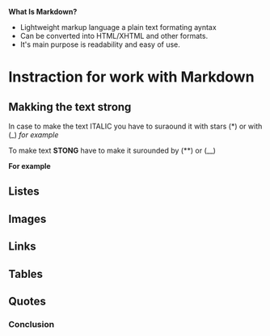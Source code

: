 __What Is Markdown?__

* Lightweight markup language a plain text formating ayntax
* Can be converted into HTML/XHTML and other formats.
* It's main purpose is readability and easy of use.

# Instraction for work with Markdown

## Makking the text strong 

In case to make the text ITALIC  you have to suraound it with stars (*) or with (_) 
_for example_ 

To make text **STONG** have to make it surounded by (**) or (__)

__For example__
 

## Listes 

## Images

## Links

## Tables 

## Quotes 

### Conclusion 
